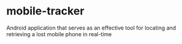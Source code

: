 # mobile-tracker
Android application that serves as an effective tool for locating and retrieving a lost mobile phone in real-time
